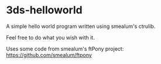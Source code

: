# 3ds-helloworld

A simple hello world program written using smealum's ctrulib.

Feel free to do what you wish with it.


Uses some code from smealum's ftPony project: https://github.com/smealum/ftpony
